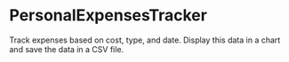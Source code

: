 # PersonalExpensesTracker

Track expenses based on cost, type, and date. Display this data in a chart and save the data in a CSV file.


